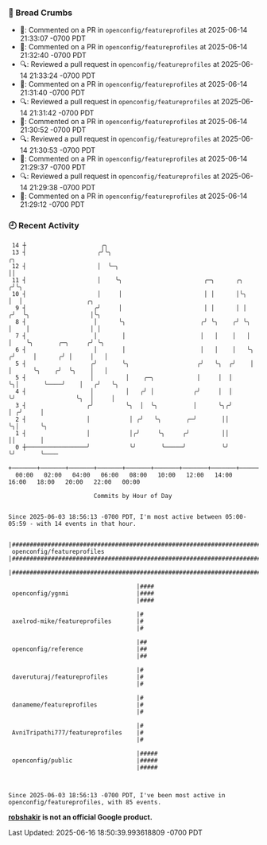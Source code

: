 ### 🍞 Bread Crumbs

 * 💬: Commented on a PR in  `openconfig/featureprofiles` at 2025-06-14 21:33:07 -0700 PDT
 * 💬: Commented on a PR in  `openconfig/featureprofiles` at 2025-06-14 21:32:40 -0700 PDT
 * 🔍: Reviewed a pull request in  `openconfig/featureprofiles` at 2025-06-14 21:33:24 -0700 PDT
 * 💬: Commented on a PR in  `openconfig/featureprofiles` at 2025-06-14 21:31:40 -0700 PDT
 * 🔍: Reviewed a pull request in  `openconfig/featureprofiles` at 2025-06-14 21:31:42 -0700 PDT
 * 💬: Commented on a PR in  `openconfig/featureprofiles` at 2025-06-14 21:30:52 -0700 PDT
 * 🔍: Reviewed a pull request in  `openconfig/featureprofiles` at 2025-06-14 21:30:53 -0700 PDT
 * 💬: Commented on a PR in  `openconfig/featureprofiles` at 2025-06-14 21:29:37 -0700 PDT
 * 🔍: Reviewed a pull request in  `openconfig/featureprofiles` at 2025-06-14 21:29:38 -0700 PDT
 * 💬: Commented on a PR in  `openconfig/featureprofiles` at 2025-06-14 21:29:12 -0700 PDT

### 🕘 Recent Activity
```
 14 ┼                     ╭╮
 13 ┤                    ╭╯╰╮                                            ╭╮
 12 ┤                    │  ╰─╮                                          ││
 11 ┤                    │    ╰╮                       ╭─╮      ╭╮      ╭╯╰╮
 10 ┤                    │     │                       │ │      │╰╮     │  │                  ╭╮
  9 ┤                   ╭╯     │                       │ │      │ │    ╭╯  ╰╮                 │╰╮
  8 ┤                   │      ╰╮                     ╭╯ ╰╮    ╭╯ ╰╮   │    │                 │ │
  7 ┤                   │       │                     │   │    │   │   │    ╰╮       ╭─╮     ╭╯ ╰╮
  6 ┤                   │       │                     │   │    │   ╰╮ ╭╯     │      ╭╯ │     │   │
  5 ┤                  ╭╯       ╰╮                   ╭╯   ╰╮  ╭╯    │ │      ╰╮    ╭╯  ╰╮    │   │
  5 ┤                  │         │    ╭─╮            │     │  │     ╰╮│       ╰────╯    │   ╭╯   ╰╮
  4 ┤                  │         │   ╭╯ │           ╭╯     │  │      ╰╯                 ╰╮  │     │
  3 ┤                 ╭╯         ╰╮  │  ╰╮          │      ╰╮╭╯                          │ ╭╯     │
  2 ┤                 │           │ ╭╯   ╰╮       ╭─╯       ││                           ╰╮│      ╰╮
  1 ┤                 │           │╭╯     ╰╮     ╭╯         ││                            ││       │
  0 ┼─────────────────╯           ╰╯       ╰─────╯          ╰╯                            ╰╯       ╰────
    +───────+───────+───────+───────+───────+───────+───────+───────+───────+───────+───────+───────+────
  00:00   02:00   04:00   06:00   08:00   10:00   12:00   14:00   16:00   18:00   20:00   22:00   00:00   

						Commits by Hour of Day


Since 2025-06-03 18:56:13 -0700 PDT, I'm most active between 05:00-05:59 - with 14 events in that hour.

```



```
                                    |#####################################################################################
 openconfig/featureprofiles         |#####################################################################################
                                    |#####################################################################################

                                    |####
 openconfig/ygnmi                   |####
                                    |####

                                    |#
 axelrod-mike/featureprofiles       |#
                                    |#

                                    |##
 openconfig/reference               |##
                                    |##

                                    |#
 daveruturaj/featureprofiles        |#
                                    |#

                                    |#
 danameme/featureprofiles           |#
                                    |#

                                    |#
 AvniTripathi777/featureprofiles    |#
                                    |#

                                    |#####
 openconfig/public                  |#####
                                    |#####



Since 2025-06-03 18:56:13 -0700 PDT, I've been most active in openconfig/featureprofiles, with 85 events.

```
**[robshakir](mailto:robjs@google.com) is not an official Google product.**  


Last Updated: 2025-06-16 18:50:39.993618809 -0700 PDT
